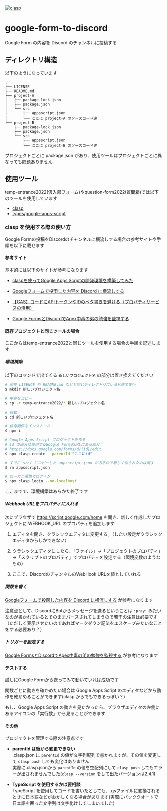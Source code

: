 [![clasp](https://img.shields.io/badge/built%20with-clasp-4285f4.svg)](https://github.com/google/clasp)

# google-form-to-discord
Google Form の内容を Discord のチャンネルに投稿する

## ディレクトリ構造
以下のようになっています

```
.
├── LICENSE
├── README.md
├── project-A
│   ├── package-lock.json
│   ├── package.json
│   └── src
│       ├── appsscript.json
│       └── ここに project-A のソースコード達
└── project-B
    ├── package-lock.json
    ├── package.json
    └── src
        ├── appsscript.json
        └── ここに project-B のソースコード達
```

プロジェクトごとに package.json があり、使用ツールはプロジェクトごとに異なっても問題ありません


## 使用ツール

temp-entrance2022(仮入部フォーム)やquestion-form2022(質問箱)では以下のツールを使用しています

- [clasp](https://github.com/google/clasp)
- [types/google-apps-script](https://www.npmjs.com/package/@types/google-apps-script)


### clasp を使用する際の使い方
Google Formの投稿をDiscordのチャンネルに横流しする場合の参考サイトや手順を以下に載せます

#### 参考サイト
基本的には以下のサイトが参考になります

- [claspを使ってGoogle Apps Scriptの開発環境を構築してみた](https://dev.classmethod.jp/articles/vscode-clasp-setting/)

- [Googleフォームで投函した内容を Discord に横流しする](https://zenn.dev/akaregi/articles/2e8963e6fd9c50)

- [【GAS】コードにAPIトークンやIDのベタ書きを避ける（プロパティサービスの活用）](https://qiita.com/massa-potato/items/2209ff367d65c5dd6181)

- [Google FormsとDiscordでApex中毒の弟の勉強を監視する](https://qiita.com/Papillon6814/items/afcc3a61f5d827908266)


#### 既存プロジェクトと同じツールの場合
ここからはtemp-entrance2022と同じツールを使用する場合の手順を記述します

##### 環境構築

以下のコマンドで出てくる `新しいプロジェクト名` の部分は置き換えてください

```bash
# 現在 LISENCE や README.md などと同じディレクトリにいる状態で実行
$ mkdir 新しいプロジェクト名

# 中身をコピー
$ cp -r temp-entrance2022/* 新しいプロジェクト名

# 移動
$ cd 新しいプロジェクト名

# 依存関係をインストール
$ npm i

# Google Apps Scirpt プロジェクトを作る
# id の部分は使用するGoogle FormのURLにある部分
# https://docs.google.com/forms/d/{id}/edit
$ npx clasp create --parentId "ここにid"

# すでに src/ にコピーした appsscript.json があるので新しく作られたのは消す
$ rm appsscript.json

# ローカル環境でログイン
$ npx clasp login --no-localhost
```

ここまでで、環境構築はあらかた終了です


##### Webhook URLをプロパティに入れる

次にブラウザで https://script.google.com/home を開き、新しく作成したプロジェクトに WEBHOOK_URL のプロパティを追加します

1. エディタを開き、クラシックエディタに変更する。（したい設定がクラシックエディタからしかできない）

2. クラシックエディタにしたら、「ファイル」→「プロジェクトのプロパティ」→「スクリプトのプロパティ」でプロパティを設定する（環境変数のようなもの）

3. ここで、DiscordのチャンネルのWebHook URLを値としていれる


##### 関数を書く

[Googleフォームで投函した内容を Discord に横流しする](https://zenn.dev/akaregi/articles/2e8963e6fd9c50) が参考になります

注意点として、DiscordにBotからメッセージを送るということは `:pray:` みたいなのが書かれているとそのままパースされてしまうので若干の注意は必要です（ただしく表示させたいのであればマークダウン記法をエスケープみたいなことをする必要あり？）

##### トリガーを設定する

[Google FormsとDiscordでApex中毒の弟の勉強を監視する](https://qiita.com/Papillon6814/items/afcc3a61f5d827908266) が参考になります


#### テストする
試しにGoogle Formから送ってみて動いていれば成功です

関数ごとに動きを確かめたい場合は Google Apps Script のエディタなどから動作を確かめることができます(clasp からでもできるっぽい？)

もし、Google Apps Script の動きを見たかったら、ブラウザエディタの左側にあるアイコンの「実行数」から見ることができます

#### その他
プロジェクトを管理する際の注意点です

- **parentId は後から変更できない**  
  .clasp.json に `parentId` の値が文字列配列で書かれますが、その値を変更して `clasp push` しても変化はありません  
  実際に.clasp.jsonから `parentId` の値を空配列にして `clasp push` してもエラーが出されませんでした(`clasp --version` をして出たバージョンは2.4.1)

- **TypeScript を使用するかは要相談**  
  TypeScript を使用してコードを書いたとしても、.gsファイルに変換されるときに日本語などがおかしくなる場合があります(実際にバッククオートで日本語を囲った文字列は文字化けしてしまいました)
